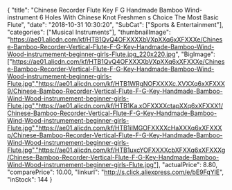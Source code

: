 {
	"title": "Chinese Recorder Flute Key F G Handmade Bamboo Wind-instrument 6 Holes With Chinese Knot Freshmen s Choice The Most Basic Flute",
	"date": "2018-10-31 10:30:20",
	"SubCat": ["Sports & Entertainment"],
	"categories": ["Musical Instruments"],
	"thumbnailImage": "https://ae01.alicdn.com/kf/HTB1QvQ4OFXXXXbVXpXXq6xXFXXXe/Chinese-Bamboo-Recorder-Vertical-Flute-F-G-Key-Handmade-Bamboo-Wind-Wood-instrumement-beginner-girls-Flute.jpg_220x220.jpg",
	"BigImage": ["https://ae01.alicdn.com/kf/HTB1QvQ4OFXXXXbVXpXXq6xXFXXXe/Chinese-Bamboo-Recorder-Vertical-Flute-F-G-Key-Handmade-Bamboo-Wind-Wood-instrumement-beginner-girls-Flute.jpg","https://ae01.alicdn.com/kf/HTB1WRgNOFXXXXc.XVXXq6xXFXXX9/Chinese-Bamboo-Recorder-Vertical-Flute-F-G-Key-Handmade-Bamboo-Wind-Wood-instrumement-beginner-girls-Flute.jpg","https://ae01.alicdn.com/kf/HTB1Ka.xOFXXXXctapXXq6xXFXXX1/Chinese-Bamboo-Recorder-Vertical-Flute-F-G-Key-Handmade-Bamboo-Wind-Wood-instrumement-beginner-girls-Flute.jpg","https://ae01.alicdn.com/kf/HTB1iIMGOFXXXXcHaXXXq6xXFXXXp/Chinese-Bamboo-Recorder-Vertical-Flute-F-G-Key-Handmade-Bamboo-Wind-Wood-instrumement-beginner-girls-Flute.jpg","https://ae01.alicdn.com/kf/HTB1uxcYOFXXXXcbXFXXq6xXFXXXg/Chinese-Bamboo-Recorder-Vertical-Flute-F-G-Key-Handmade-Bamboo-Wind-Wood-instrumement-beginner-girls-Flute.jpg"],
	"actualPrice": 8.80,
	"comparePrice": 10.00,
	"linkurl": "http://s.click.aliexpress.com/e/bE9FqYlE",
	"inStock": 144
}

